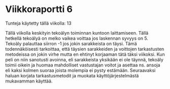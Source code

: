 # Viikkoraportti 6

Tunteja käytetty tällä viikolla: 13

Tällä viikolla keskityin tekoälyn toiminnan kuntoon laittamiseen. Tällä hetkellä tekoälyä on melko vaikea voittaa jos laskennan syvyys on 5.
Tekoäly palauttaa siirron -1 jos jokin sarakkeista on täysi. Tämä todennäköisesti tarkoittaa, että täysien sarakkeiden ja voittojen tarkastusten 
metodeissa on jokin virhe mutta en ehtinyt korjaaman tätä täksi viikoksi. Kun peli on niin sanotusti avoinna, eli sarakkeista yksikään ei ole täynnä, 
tekoäly toimii oikein ja huomaa mahdolliset vastustajan voitot ja asettaa ns. ansoja eli kaksi kolmen suoraa joista molempia ei pysty estämään. Seuraavaksi
haluan korjata tarkastusmetodit ja muokata käyttöjärjestelmästä mukavamman käyttää.
